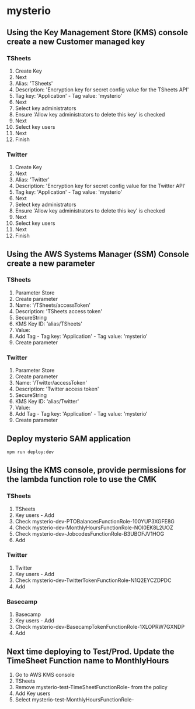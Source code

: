 # mysterio

## Using the Key Management Store (KMS) console create a new Customer managed key

### TSheets

1. Create Key
2. Next
3. Alias: 'TSheets'
4. Description: 'Encryption key for secret config value for the TSheets API'
5. Tag key: 'Application' - Tag value: 'mysterio'
6. Next
7. Select key administrators
8. Ensure 'Allow key administrators to delete this key' is checked
9. Next
10. Select key users
11. Next
12. Finish

### Twitter

1. Create Key
2. Next
3. Alias: 'Twitter'
4. Description: 'Encryption key for secret config value for the Twitter API'
5. Tag key: 'Application' - Tag value: 'mysterio'
6. Next
7. Select key administrators
8. Ensure 'Allow key administrators to delete this key' is checked
9. Next
10. Select key users
11. Next
12. Finish

## Using the AWS Systems Manager (SSM) Console create a new parameter

### TSheets

1. Parameter Store
2. Create parameter
3. Name: '/TSheets/accessToken'
4. Description: 'TSheets access token'
5. SecureString
6. KMS Key ID: 'alias/TSheets'
7. Value: <TSheets Access Token>
8. Add Tag - Tag key: 'Application' - Tag value: 'mysterio'
9. Create parameter

### Twitter

1. Parameter Store
2. Create parameter
3. Name: '/Twitter/accessToken'
4. Description: 'Twitter access token'
5. SecureString
6. KMS Key ID: 'alias/Twitter'
7. Value: <Twitter Access Token>
8. Add Tag - Tag key: 'Application' - Tag value: 'mysterio'
9. Create parameter

## Deploy mysterio SAM application

```bash
npm run deploy:dev
```

## Using the KMS console, provide permissions for the lambda function role to use the CMK

### TSheets

1. TSheets
2. Key users - Add
3. Check mysterio-dev-PTOBalancesFunctionRole-100YUP3XGFE8G
4. Check mysterio-dev-MonthlyHoursFunctionRole-NOI0EK8L2UOZ
5. Check mysterio-dev-JobcodesFunctionRole-B3UBOFJV1HOG
6. Add

### Twitter

1. Twitter
2. Key users - Add
3. Check mysterio-dev-TwitterTokenFunctionRole-N1Q2EYCZDPDC
4. Add

### Basecamp

1. Basecamp
2. Key users - Add
3. Check mysterio-dev-BasecampTokenFunctionRole-1XLOPRW7GXNDP
4. Add

## Next time deploying to Test/Prod. Update the TimeSheet Function name to MonthlyHours

1. Go to AWS KMS console
2. TSheets
3. Remove mysterio-test-TimeSheetFunctionRole- from the policy
4. Add Key users
5. Select mysterio-test-MonthlyHoursFunctionRole-

